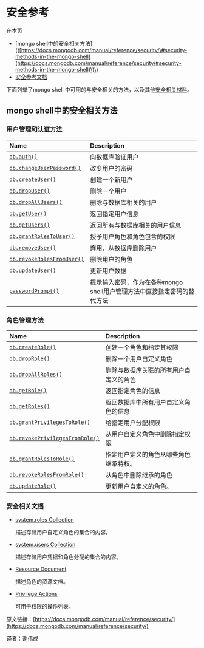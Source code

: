 # 安全参考

在本页

* \[mongo shell中的安全相关方法\]\(\([https://docs.mongodb.com/manual/reference/security/\#security-methods-in-the-mongo-shell](https://docs.mongodb.com/manual/reference/security/#security-methods-in-the-mongo-shell)\)\)
* [安全参考文档](https://docs.mongodb.com/manual/reference/security/#security-reference-documentation)

下面列举了mongo shell 中可用的与安全相关的方法，以及其他[安全相关材料](https://docs.mongodb.com/manual/reference/security/#security-reference-materials)。

## mongo shell中的安全相关方法

### 用户管理和认证方法

| Name | Description |
| :--- | :--- |
| [`db.auth()`](https://docs.mongodb.com/manual/reference/method/db.auth/#db.auth) | 向数据库验证用户 |
| [`db.changeUserPassword()`](https://docs.mongodb.com/manual/reference/method/db.changeUserPassword/#db.changeUserPassword) | 改变用户的密码 |
| [`db.createUser()`](https://docs.mongodb.com/manual/reference/method/db.createUser/#db.createUser) | 创建一个新用户 |
| [`db.dropUser()`](https://docs.mongodb.com/manual/reference/method/db.dropUser/#db.dropUser) | 删除一个用户 |
| [`db.dropAllUsers()`](https://docs.mongodb.com/manual/reference/method/db.dropAllUsers/#db.dropAllUsers) | 删除与数据库相关的用户 |
| [`db.getUser()`](https://docs.mongodb.com/manual/reference/method/db.getUser/#db.getUser) | 返回指定用户信息 |
| [`db.getUsers()`](https://docs.mongodb.com/manual/reference/method/db.getUsers/#db.getUsers) | 返回所有与数据库相关的用户信息 |
| [`db.grantRolesToUser()`](https://docs.mongodb.com/manual/reference/method/db.grantRolesToUser/#db.grantRolesToUser) | 授予用户角色和角色包含的权限 |
| [`db.removeUser()`](https://docs.mongodb.com/manual/reference/method/db.removeUser/#db.removeUser) | 弃用，从数据库删除用户 |
| [`db.revokeRolesFromUser()`](https://docs.mongodb.com/manual/reference/method/db.revokeRolesFromUser/#db.revokeRolesFromUser) | 删除用户的角色 |
| [`db.updateUser()`](https://docs.mongodb.com/manual/reference/method/db.updateUser/#db.updateUser) | 更新用户数据 |
| [`passwordPrompt()`](https://docs.mongodb.com/manual/reference/method/passwordPrompt/#passwordPrompt) | 提示输入密码，作为在各种mongo shell用户管理方法中直接指定密码的替代方法 |

### 角色管理方法

| Name | Description |
| :--- | :--- |
| [`db.createRole()`](https://docs.mongodb.com/manual/reference/method/db.createRole/#db.createRole) | 创建一个角色和指定其权限 |
| [`db.dropRole()`](https://docs.mongodb.com/manual/reference/method/db.dropRole/#db.dropRole) | 删除一个用户自定义角色 |
| [`db.dropAllRoles()`](https://docs.mongodb.com/manual/reference/method/db.dropAllRoles/#db.dropAllRoles) | 删除与数据库关联的所有用户自定义的角色 |
| [`db.getRole()`](https://docs.mongodb.com/manual/reference/method/db.getRole/#db.getRole) | 返回指定角色的信息 |
| [`db.getRoles()`](https://docs.mongodb.com/manual/reference/method/db.getRoles/#db.getRoles) | 返回数据库中所有用户自定义角色的信息 |
| [`db.grantPrivilegesToRole()`](https://docs.mongodb.com/manual/reference/method/db.grantPrivilegesToRole/#db.grantPrivilegesToRole) | 给指定用户分配权限 |
| [`db.revokePrivilegesFromRole()`](https://docs.mongodb.com/manual/reference/method/db.revokePrivilegesFromRole/#db.revokePrivilegesFromRole) | 从用户自定义角色中删除指定权限 |
| [`db.grantRolesToRole()`](https://docs.mongodb.com/manual/reference/method/db.grantRolesToRole/#db.grantRolesToRole) | 指定用户定义的角色从哪些角色继承特权。 |
| [`db.revokeRolesFromRole()`](https://docs.mongodb.com/manual/reference/method/db.revokeRolesFromRole/#db.revokeRolesFromRole) | 从角色中删除继承的角色 |
| [`db.updateRole()`](https://docs.mongodb.com/manual/reference/method/db.updateRole/#db.updateRole) | 更新用户自定义的角色。 |

### 安全相关文档

* [system.roles Collection](https://docs.mongodb.com/manual/reference/system-roles-collection/)

  描述存储用户自定义角色的集合的内容。

* [system.users Collection](https://docs.mongodb.com/manual/reference/system-users-collection/)

  描述存储用户凭据和角色分配的集合的内容。

* [Resource Document](https://docs.mongodb.com/manual/reference/resource-document/)

  描述角色的资源文档。

* [Privilege Actions](https://docs.mongodb.com/manual/reference/privilege-actions/)

  可用于权限的操作列表。

原文链接：[https://docs.mongodb.com/manual/reference/security/](https://docs.mongodb.com/manual/reference/security/)

译者：谢伟成

